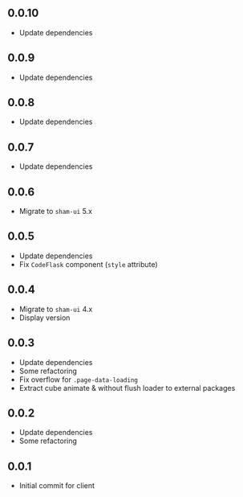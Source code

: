 ## 0.0.10
* Update dependencies

## 0.0.9
* Update dependencies

## 0.0.8
* Update dependencies

## 0.0.7
* Update dependencies

## 0.0.6
* Migrate to `sham-ui` 5.x

## 0.0.5
* Update dependencies
* Fix `CodeFlask` component (`style` attribute)

## 0.0.4
* Migrate to `sham-ui` 4.x
* Display version

## 0.0.3
* Update dependencies
* Some refactoring 
* Fix overflow for `.page-data-loading`
* Extract cube animate & without flush loader to external packages

## 0.0.2
* Update dependencies
* Some refactoring 

## 0.0.1 
* Initial commit for client
